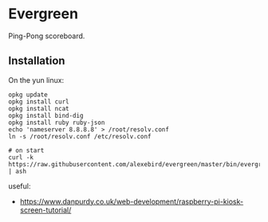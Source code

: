 # Evergreen

Ping-Pong scoreboard.

## Installation

On the yun linux:
```
opkg update
opkg install curl
opkg install ncat
opkg install bind-dig
opkg install ruby ruby-json
echo 'nameserver 8.8.8.8' > /root/resolv.conf
ln -s /root/resolv.conf /etc/resolv.conf

# on start
curl -k https://raw.githubusercontent.com/alexebird/evergreen/master/bin/evergreen.sh | ash
```

useful:
- https://www.danpurdy.co.uk/web-development/raspberry-pi-kiosk-screen-tutorial/
